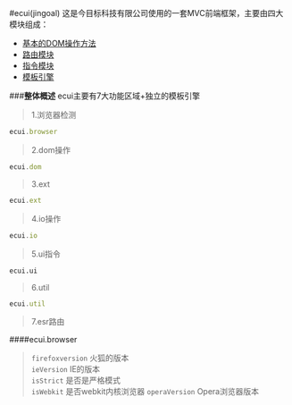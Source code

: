 #ecui(jingoal)
这是今目标科技有限公司使用的一套MVC前端框架，主要由四大模块组成：
- [基本的DOM操作方法](doc/ecui-dom.html)
- [路由模块](doc/route.html)
- [指令模块](doc/control.html)
- [模板引擎](doc/etpl.html)

###**整体概述**
ecui主要有7大功能区域+独立的模板引擎
>1.浏览器检测
```javascript
ecui.browser
```
>2.dom操作
```javascript
ecui.dom
```
>3.ext
```javascript
ecui.ext
```
>4.io操作
```javascript
ecui.io
```
>5.ui指令
```javacript
ecui.ui
```
>6.util
```javascript
ecui.util
```
>7.esr路由


####ecui.browser
>`firefoxversion`  火狐的版本    
>`ieVersion` IE的版本  
>`isStrict` 是否是严格模式  
>`isWebkit` 是否webkit内核浏览器
>`operaVersion` Opera浏览器版本